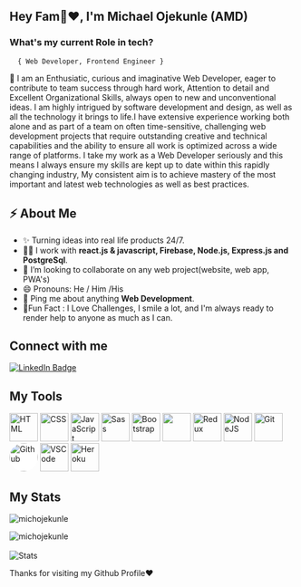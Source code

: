 ### <h2>Hey Fam👋❤️, I'm Michael Ojekunle <span>(AMD)</span></h2>

### **What's my current Role in tech?**</h2> 
      { Web Developer, Frontend Engineer }
<p>
🦾 I am an Enthusiatic, curious and imaginative Web Developer, eager to contribute to team success through hard work, Attention to detail and Excellent Organizational Skills, always open to new and unconventional ideas. I am highly intrigued by software development and design, as well as all the technology it brings to life.I have extensive experience working both alone and as part of a team on often time-sensitive, challenging web development projects that require outstanding creative and technical capabilities and the ability to ensure all work is optimized across a wide range of platforms. I take my work as a Web Developer seriously and this means I always ensure my skills are kept up to date within this rapidly changing industry, My consistent aim is to achieve mastery of the most important and latest web technologies as well as best practices.
</p>


<h2>⚡️ About Me</h2>

<ul>
 <!--  <li>
 I am a positive, enthusiastic and competent Web Developer who, over the years, has built up a diverse range of skills, qualities and attributes that guarantee I will perform highly in this role. . If you hire me as your Web Developer, I assure you I will fit into your team quickly, I will always put the commercial needs of your business at the forefront of everything I do, and the work I carry out will be consistent to a first-class standard.</li>-->
  <li>✨ Turning ideas into real life products 24/7. </li>
  <li>👨‍💻 I work with <strong>react.js & javascript, Firebase, Node.js, Express.js and PostgreSql</strong>.</li>
  <li>👯 I’m looking to collaborate on any web project(website, web app, PWA's)</li>
  <li>😄 Pronouns: He / Him /His</li>
  <li>💬 Ping me about anything <strong>Web Development</strong>.</li>
  <li>🎉Fun Fact : I Love Challenges, I smile a lot, and I'm always ready to render help to anyone as much as I can.</li>
</ul>

<h2>Connect with me</h3>
<p><a href="https://www.linkedin.com/in/michael-ojekunle-651a8a232/"><img src="https://img.shields.io/badge/-michael%20ojekunle%20-blue?style=plastic&amp;labelColor=blue&amp;logo=LinkedIn&amp;link=www.linkedin.com/in/adeoluwa-agbakosi-687023219" alt="LinkedIn Badge"></a></p>

<h2> My Tools </h2>
<p align="left">
    <img src="https://cdn.jsdelivr.net/gh/devicons/devicon/icons/html5/html5-original.svg" alt="HTML" height="50" width="50" />
  <img src="https://cdn.jsdelivr.net/gh/devicons/devicon/icons/css3/css3-original.svg" alt="CSS" height="50" width="50"/>
  <img src="https://cdn.jsdelivr.net/gh/devicons/devicon/icons/javascript/javascript-original.svg" alt="JavaScript" height="50" width="50"/>
<!--    <img src="https://cdn.jsdelivr.net/gh/devicons/devicon/icons/typescript/typescript-original.svg" alt="TypeScript" height="40" width="40"/> -->
   <img src="https://cdn.jsdelivr.net/gh/devicons/devicon/icons/sass/sass-original.svg" alt="Sass" height="50" width="50"/>
  <img src="https://cdn.jsdelivr.net/gh/devicons/devicon/icons/bootstrap/bootstrap-original.svg" alt="Bootstrap" height="50" width="50"/>
  <!--<img src="https://cdn.jsdelivr.net/gh/devicons/devicon/icons/bulma/bulma-original.svg" alt="Bulma" height="50" width="50"/>-->
  <img src="https://cdn.jsdelivr.net/gh/devicons/devicon/icons/react/react-original.svg" ait="React" height="50" width="50" />
   <img src="https://cdn.jsdelivr.net/gh/devicons/devicon/icons/redux/redux-original.svg" alt="Redux" height="50" width="50"/>
   <!-- <img src="https://cdn.jsdelivr.net/gh/devicons/devicon/icons/nextjs/nextjs-original.svg" alt="NextJS" height="50" width="50"/> -->
    <img src="https://cdn.jsdelivr.net/gh/devicons/devicon/icons/nodejs/nodejs-original.svg" alt="NodeJS" height="50" width="50"/>
  <img src="https://cdn.jsdelivr.net/gh/devicons/devicon/icons/git/git-original.svg" alt="Git" height="50" width="50"/>
  <img style="background-color: #fff; border-radius: 50%;" src="https://cdn.jsdelivr.net/gh/devicons/devicon/icons/github/github-original.svg" alt="Github" height="50" width="50"/>
  <img src="https://cdn.jsdelivr.net/gh/devicons/devicon/icons/vscode/vscode-original.svg" alt="VSCode" height="50" width="50"/>
  <img src="https://cdn.jsdelivr.net/gh/devicons/devicon/icons/heroku/heroku-original.svg" alt="Heroku" height="50" width="50"/>        
</p>

<h2> My Stats </h2>
<p><img align="center" src="https://github-readme-streak-stats.herokuapp.com/?user=michojekunle&" alt="michojekunle" /></p>
 <p><img align="left" src="https://github-readme-stats.vercel.app/api/top-langs?username=michojekunle&show_icons=true&locale=en&layout=compact" alt="michojekunle" /></p> <br/><br/>

<img src="https://github-readme-stats.vercel.app/api?username=michojekunle&show_icons=true&hide_border=true" alt="Stats" />

<p> Thanks for visiting my Github Profile❤️ </p>

